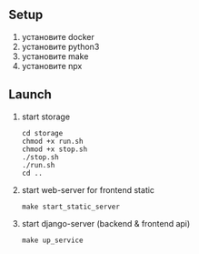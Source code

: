 ## Setup

1) установите docker
2) установите python3
3) установите make
4) установите npx


## Launch

1) start storage

    ```shell
    cd storage
    chmod +x run.sh
    chmod +x stop.sh
    ./stop.sh
    ./run.sh
    cd ..
    ```
   
2) start web-server for frontend static

    ```shell
    make start_static_server
    ```
   
3) start django-server (backend & frontend api)

    ```shell
    make up_service
    ```